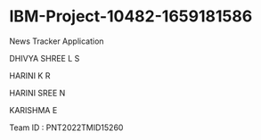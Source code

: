 # IBM-Project-10482-1659181586

News Tracker Application

DHIVYA SHREE L S

HARINI K R 

HARINI SREE N 

KARISHMA E 

Team ID : PNT2022TMID15260
